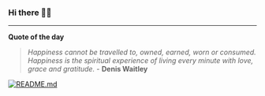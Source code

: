 ### Hi there 👋🏻


---

**Quote of the day**

> *Happiness cannot be travelled to, owned, earned, worn or consumed. Happiness is the spiritual experience of living every minute with love, grace and gratitude.* - **Denis Waitley** 

[![README.md](https://github.com/marcolovazzano/marcolovazzano/actions/workflows/readme.yml/badge.svg?branch=main)](https://github.com/marcolovazzano/marcolovazzano/actions/workflows/readme.yml)
